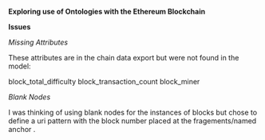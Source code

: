 **Exploring use of Ontologies with the Ethereum Blockchain**

**Issues**

_Missing Attributes_

These attributes are in the chain data export but were not found in the model:

block_total_difficulty 
block_transaction_count
block_miner


_Blank Nodes_

I was thinking of using blank nodes for the instances of blocks but chose to define a uri pattern with
the block number placed at the fragements/named anchor .
